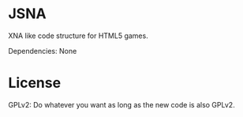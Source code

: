# JSNA
XNA like code structure for HTML5 games.

Dependencies: None

# License

GPLv2: Do whatever you want as long as the new code is also GPLv2.
